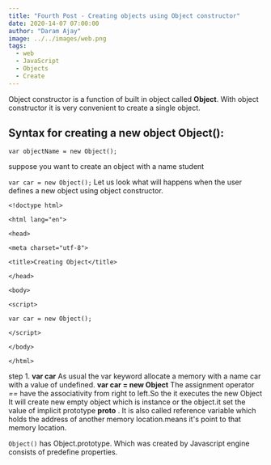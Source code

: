 ```yaml
---
title: "Fourth Post - Creating objects using Object constructor"
date: 2020-14-07 07:00:00
author: "Daram Ajay"
image: ../../images/web.png
tags:
  - web
  - JavaScript
  - Objects
  - Create
---
```



Object constructor is a function of built in object called **Object**. With object constructor it is very convenient to create a single object. 

## Syntax for creating a new object Object():

```var objectName = new Object();```

suppose you want to create an object with a name student 

```var car = new Object();```
Let us look what will happens when the user defines a new object using object constructor. 

```<!doctype html>```

```<html lang="en">```

```<head>```
  
  ```<meta charset="utf-8">```
 
 
 ```<title>Creating Object</title>```

```</head>```

```<body>```
  
  ```<script>```
    
```var car = new Object();```
  
  ```</script>```

```</body>```

```</html>```

step 1.
**var car**
As usual the var keyword allocate a memory with a name car with a value of undefined. 
**var car = new Object** 
The assignment operator *==* have the associativity from right to left.So the it executes the new Object
It will create new empty object which is instance or the object.it set the value of implicit prototype  ____proto____ .  It is also called reference variable which holds the address of another memory location.means it's point to that memory location. 

```Object()``` has Object.prototype. 
Which was created by Javascript engine consists of predefine properties.

